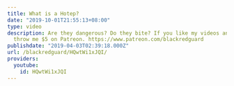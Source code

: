 ```yaml
---
title: What is a Hotep?
date: "2019-10-01T21:55:13+08:00"
type: video
description: Are they dangerous? Do they bite? If you like my videos and writings
  throw me $5 on Patreon. https://www.patreon.com/blackredguard
publishdate: "2019-04-03T02:39:18.000Z"
url: /blackredguard/HQwtWi1xJQI/
providers:
  youtube:
    id: HQwtWi1xJQI
---
```

